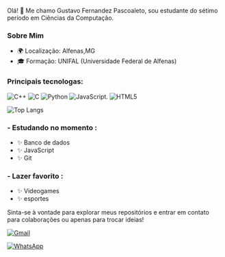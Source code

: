 
Olá! 👋 Me chamo Gustavo Fernandez Pascoaleto, sou estudante do sétimo período em Ciências da Computação.

### Sobre Mim

- 🌍 Localização: Alfenas,MG
- 🎓 Formação: UNIFAL (Universidade Federal de Alfenas)



### Principais tecnologas:

![C++](https://img.shields.io/badge/C%2B%2B-00599C?style=for-the-badge&logo=c%2B%2B&logoColor=white)
![C](https://img.shields.io/badge/C-00599C?style=for-the-badge&logo=c&logoColor=white)
![Python](https://img.shields.io/badge/Python-3776AB?style=for-the-badge&logo=python&logoColor=white)
![JavaScript](https://img.shields.io/badge/JavaScript-F7DF1E?style=for-the-badge&logo=javascript&logoColor=black).
![HTML5](https://img.shields.io/badge/HTML5-E34F26?style=for-the-badge&logo=html5&logoColor=white)



![Top Langs](https://github-readme-stats.vercel.app/api/top-langs/?username=GustavoAlot&layout=compact)


### - Estudando no momento :
- ✨ Banco de dados
- ✨ JavaScript
- ✨ Git
  
### - Lazer favorito : 
- ✨ Videogames
- ✨ esportes







Sinta-se à vontade para explorar meus repositórios e entrar em contato para colaborações ou apenas para trocar ideias! 

 [![Gmail](https://img.shields.io/badge/Gmail-D14836?style=for-the-badge&logo=gmail&logoColor=white)](mailto:gusalot22@gmail.com)

 [![WhatsApp](https://img.shields.io/badge/WhatsApp-25D366?style=for-the-badge&logo=whatsapp&logoColor=white)](https://api.whatsapp.com/send?phone=5567998158212)

